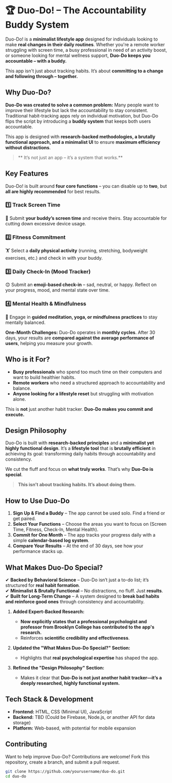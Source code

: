 # 🏆 Duo-Do! – The Accountability Buddy System  

Duo-Do! is a **minimalist lifestyle app** designed for individuals looking to make **real changes in their daily routines**. Whether you're a remote worker struggling with screen time, a busy professional in need of an activity boost, or someone looking for mental wellness support, **Duo-Do keeps you accountable – with a buddy.**  

This app isn't just about tracking habits. It’s about **committing to a change and following through – together.**  


##  Why Duo-Do?  

**Duo-Do was created to solve a common problem:** Many people want to improve their lifestyle but lack the accountability to stay consistent. Traditional habit-tracking apps rely on individual motivation, but Duo-Do flips the script by introducing a **buddy system** that keeps both users accountable.  

This app is designed with **research-backed methodologies, a brutally functional approach, and a minimalist UI** to ensure **maximum efficiency without distractions**.  

> ** It’s not just an app – it’s a system that works.**  


##  Key Features  

Duo-Do! is built around **four core functions** – you can disable up to **two**, but **all are highly recommended** for best results.  

### 1️⃣ **Track Screen Time**  
📱 Submit **your buddy’s screen time** and receive theirs. Stay accountable for cutting down excessive device usage.  

### 2️⃣ **Fitness Commitment**  
🏋️ Select a **daily physical activity** (running, stretching, bodyweight exercises, etc.) and check in with your buddy.  

### 3️⃣ **Daily Check-In (Mood Tracker)**  
😊 Submit an **emoji-based check-in** – sad, neutral, or happy. Reflect on your progress, mood, and mental state over time.  

### 4️⃣ **Mental Health & Mindfulness**  
🧘 Engage in **guided meditation, yoga, or mindfulness practices** to stay mentally balanced.  

 **One-Month Challenges:** Duo-Do operates in **monthly cycles**. After 30 days, your results are **compared against the average performance of users**, helping you measure your growth.  


##  Who is it For?  

- **Busy professionals** who spend too much time on their computers and want to build healthier habits.  
- **Remote workers** who need a structured approach to accountability and balance.  
- **Anyone looking for a lifestyle reset** but struggling with motivation alone.  

This is **not** just another habit tracker. **Duo-Do makes you commit and execute.**  



##  Design Philosophy  

Duo-Do is built with **research-backed principles** and a **minimalist yet highly functional design**. It’s a **lifestyle tool** that is **brutally efficient** in achieving its goal: transforming daily habits through accountability and consistency.  

We cut the fluff and focus on **what truly works**. That’s why **Duo-Do is special**.  

> **This isn’t about tracking habits. It’s about doing them.**  


##  How to Use Duo-Do  

1. **Sign Up & Find a Buddy** – The app cannot be used solo. Find a friend or get paired.  
2. **Select Your Functions** – Choose the areas you want to focus on (Screen Time, Fitness, Check-In, Mental Health).  
3. **Commit for One Month** – The app tracks your progress daily with a simple **calendar-based log system**.  
4. **Compare Your Results** – At the end of 30 days, see how your performance stacks up.  


##  What Makes Duo-Do Special?  

✔ **Backed by Behavioral Science** – Duo-Do isn’t just a to-do list; it’s structured for **real habit formation**.  
✔ **Minimalist & Brutally Functional** – No distractions, no fluff. Just **results**.  
✔ **Built for Long-Term Change** – A system designed to **break bad habits and reinforce good ones** through consistency and accountability.  

1. **Added Expert-Backed Research:**  
   - **Now explicitly states that a professional psychologist and professor from Brooklyn College has contributed to the app's research.**  
   - Reinforces **scientific credibility and effectiveness**.  

2. **Updated the "What Makes Duo-Do Special?" Section:**  
   - Highlights that **real psychological expertise** has shaped the app.  

3. **Refined the "Design Philosophy" Section:**  
   - Makes it clear that **Duo-Do is not just another habit tracker—it’s a deeply researched, highly functional system.**


## Tech Stack & Development  

-  **Frontend:** HTML, CSS (Minimal UI), JavaScript  
-  **Backend:** TBD (Could be Firebase, Node.js, or another API for data storage)  
-  **Platform:** Web-based, with potential for mobile expansion  


## Contributing  

Want to help improve Duo-Do? Contributions are welcome! Fork this repository, create a branch, and submit a pull request.  

```sh
git clone https://github.com/yourusername/duo-do.git
cd duo-do
